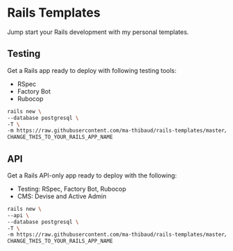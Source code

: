 # Rails Templates
Jump start your Rails development with my personal templates.

## Testing
Get a Rails app ready to deploy with following testing tools:
- RSpec
- Factory Bot
- Rubocop

```bash
rails new \
--database postgresql \
-T \
-m https://raw.githubusercontent.com/ma-thibaud/rails-templates/master/testing.rb \
CHANGE_THIS_TO_YOUR_RAILS_APP_NAME
```

## API
Get a Rails API-only app ready to deploy with the following:
- Testing: RSpec, Factory Bot, Rubocop
- CMS: Devise and Active Admin


```bash
rails new \
--api \
--database postgresql \
-T \
-m https://raw.githubusercontent.com/ma-thibaud/rails-templates/master/api.rb \
CHANGE_THIS_TO_YOUR_RAILS_APP_NAME
```
